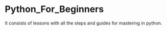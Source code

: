 # Python_For_Beginners
It consists of lessons with all the steps and guides for mastering in python.
